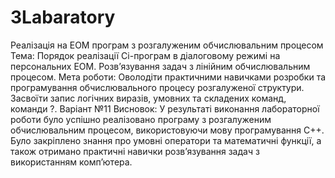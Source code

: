 # 3Labaratory
Реалізація на ЕОМ програм з розгалуженим обчислювальним процесом
Тема: Порядок реалізації Сі-програм в діалоговому режимі на персональних ЕОМ. Розв’язування задач з лінійним обчислювальним процесом.
Мета роботи: Оволодіти практичними навичками розробки та програмування обчислювального процесу розгалуженої структури. Засвоїти запис логічних виразів, умовних та складених команд, команди ?. 
Варіант №11
Висновок: У результаті виконання лабораторної роботи було успішно реалізовано програму з розгалуженим обчислювальним процесом, використовуючи мову програмування C++. Було закріплено знання про умовні оператори та математичні функції, а також отримано практичні навички розв’язування задач з використанням комп’ютера.
